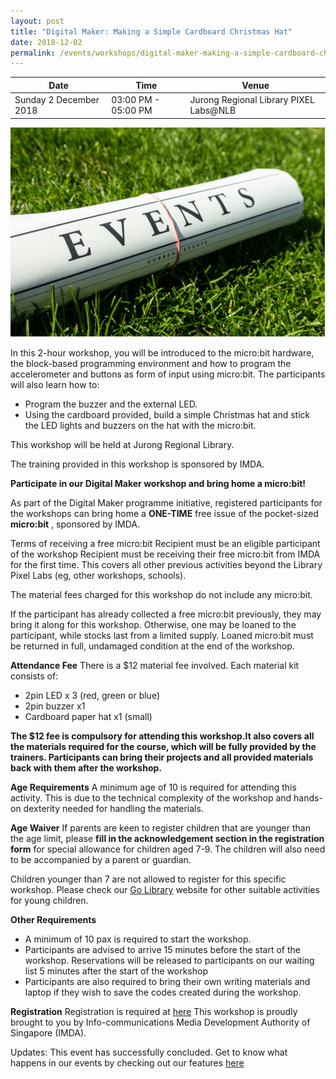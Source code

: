 ```yaml
---
layout: post
title: "Digital Maker: Making a Simple Cardboard Christmas Hat"
date: 2018-12-02
permalink: /events/workshops/digital-maker-making-a-simple-cardboard-christmas-hat
---
```


| Date | Time | Venue |
|--------|---|---|
| Sunday 2 December 2018 | 03:00 PM - 05:00 PM |  Jurong Regional Library PIXEL Labs@NLB |

![hi](/images/events/generic-event-image.jpg)

In this 2-hour workshop, you will be introduced to the micro:bit hardware, the block-based programming environment and how to program the accelerometer and buttons as form of input using micro:bit. The participants will also learn how to:
- Program the buzzer and the external LED.
- Using the cardboard provided, build a simple Christmas hat and stick the LED lights and buzzers on the hat with the micro:bit.

This workshop will be held at Jurong Regional Library.

The training provided in this workshop is sponsored by IMDA.

**Participate in our Digital Maker workshop and bring home a micro:bit!**

As part of the Digital Maker programme initiative, registered participants for the workshops can bring home a **ONE-TIME** free issue of the pocket-sized **micro:bit** , sponsored by IMDA.

Terms of receiving a free micro:bit
Recipient must be an eligible participant of the workshop
Recipient must be receiving their free micro:bit from IMDA for the first time. This covers all other previous activities beyond the Library Pixel Labs (eg, other workshops, schools).

The material fees charged for this workshop do not include any micro:bit.

If the participant has already collected a free micro:bit previously, they may bring it along for this workshop. Otherwise, one may be loaned to the participant, while stocks last from a limited supply. Loaned micro:bit must be returned in full, undamaged condition at the end of the workshop.

**Attendance Fee**
There is a $12 material fee involved. Each material kit  consists of:
- 2pin LED x 3 (red, green or blue)
- 2pin buzzer x1
- Cardboard paper hat x1 (small)

**The $12 fee is compulsory for attending this workshop.It also covers all the materials required for the course, which will be fully provided by the trainers. Participants can bring their projects and all provided materials back with them after the workshop.**

**Age Requirements**
A minimum age of 10 is required for attending this activity. This is due to the technical complexity of the workshop and hands-on dexterity needed for handling the materials.

**Age Waiver**
If parents are keen to register children that are younger than the age limit, please **fill in the acknowledgement section in the registration form** for special allowance for children aged 7-9. The children will also need to be accompanied by a parent or guardian.

Children younger than 7 are not allowed to register for this specific workshop. Please check our <a href="https://www.nlb.gov.sg/golibrary2/c/30307529/" target="_blank">Go Library</a> website for other suitable activities for young children.

**Other Requirements**
- A minimum of 10 pax is required to start the workshop.
- Participants are advised to arrive 15 minutes before the start of the workshop. Reservations will be released to participants on our waiting list 5 minutes after the start of the workshop
- Participants are also required to bring their own writing materials and laptop if they wish to save the codes created during the workshop.

**Registration**
Registration is required at <a href="https://www.nlb.gov.sg/golibrary2/e/digital-maker-making-a-simple-cardboard-christmas-hat-pixel-labsnlb-67526134" target="_blank">here</a> 
This workshop is proudly brought to you by Info-communications Media Development Authority of Singapore (IMDA).

Updates: This event has successfully concluded. Get to know what happens in our events by checking out our features <a href="" target="_blank">here</a>
